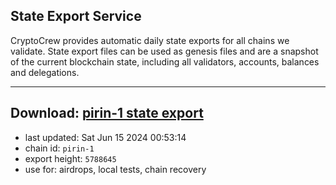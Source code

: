 ## State Export Service
CryptoCrew provides automatic daily state exports for all chains we validate. State export files can be used as genesis files and are a snapshot of the current blockchain state, including all validators, accounts, balances and delegations.

---
**Download: [pirin-1 state export](https://dl-eu2.ccvalidators.com/SERVICE/nolus/pirin-1_export_5788645.json)**
---

- last updated: Sat Jun 15 2024 00:53:14
- chain id: `pirin-1`
- export height: `5788645`
- use for: airdrops, local tests, chain recovery
